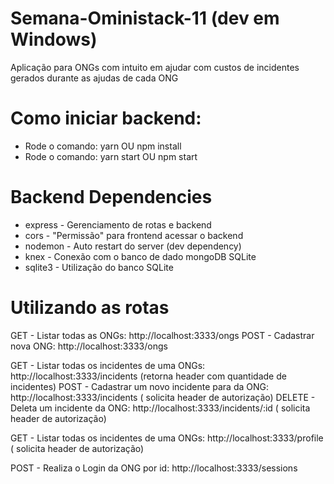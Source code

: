 # Semana-Oministack-11 (dev em Windows)

Aplicação para ONGs com intuito em ajudar com custos de incidentes gerados durante as ajudas de cada ONG

# Como iniciar backend:

- Rode o comando: yarn OU npm install
- Rode o comando: yarn start OU npm start

# Backend Dependencies

- express - Gerenciamento de rotas e backend
- cors - "Permissão" para frontend acessar o backend
- nodemon - Auto restart do server (dev dependency)
- knex - Conexão com o banco de dado mongoDB SQLite
- sqlite3 - Utilização do banco SQLite

# Utilizando as rotas

GET - Listar todas as ONGs: http://localhost:3333/ongs
POST - Cadastrar nova ONG: http://localhost:3333/ongs

GET - Listar todas os incidentes de uma ONGs: http://localhost:3333/incidents (retorna header com quantidade de incidentes)
POST - Cadastrar um novo incidente para da ONG: http://localhost:3333/incidents ( solicita header de autorização)
DELETE - Deleta um incidente da ONG: http://localhost:3333/incidents/:id ( solicita header de autorização)

GET - Listar todas os incidentes de uma ONGs: http://localhost:3333/profile ( solicita header de autorização)

POST - Realiza o Login da ONG por id: http://localhost:3333/sessions
